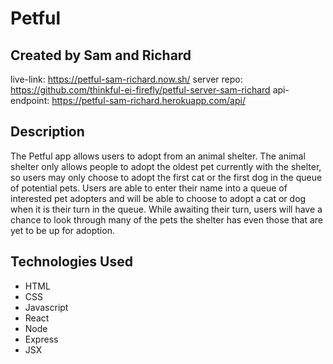 # Petful
## Created by Sam and Richard

live-link: https://petful-sam-richard.now.sh/
server repo: https://github.com/thinkful-ei-firefly/petful-server-sam-richard
api-endpoint: https://petful-sam-richard.herokuapp.com/api/

## Description

The Petful app allows users to adopt from an animal shelter. The animal shelter only allows people to adopt the oldest pet currently with the shelter, so users may only choose to adopt the first cat or the first dog in the queue of potential pets. Users are able to enter their name into a queue of interested pet adopters and will be able to choose to adopt a cat or dog when it is their turn in the queue. While awaiting their turn, users will have a chance to look through many of the pets the shelter has even those that are yet to be up for adoption.

## Technologies Used

* HTML
* CSS
* Javascript
* React
* Node
* Express
* JSX
